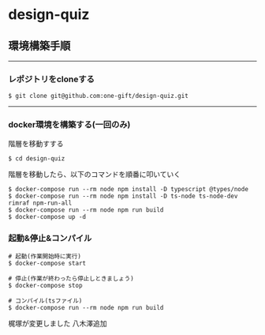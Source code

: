 # design-quiz
## 環境構築手順
---
### レポジトリをcloneする
`$ git clone git@github.com:one-gift/design-quiz.git`

----
### docker環境を構築する(一回のみ)
階層を移動すする

`$ cd design-quiz`

階層を移動したら、以下のコマンドを順番に叩いていく

```
$ docker-compose run --rm node npm install -D typescript @types/node
$ docker-compose run --rm node npm install -D ts-node ts-node-dev rimraf npm-run-all
$ docker-compose run --rm node npm run build
$ docker-compose up -d
```

### 起動&停止&コンパイル

```
# 起動(作業開始時に実行)
$ docker-compose start

# 停止(作業が終わったら停止しときましょう)
$ docker-compose stop

# コンパイル(tsファイル)
$ docker-compose run --rm node npm run build
```

梶塚が変更しました
八木澤追加